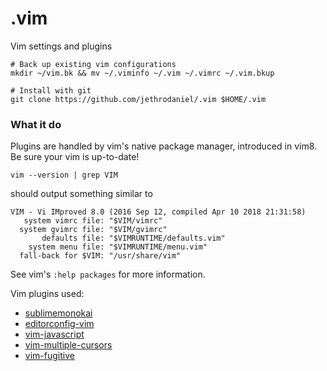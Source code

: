 # .vim

Vim settings and plugins

```
# Back up existing vim configurations
mkdir ~/vim.bk && mv ~/.viminfo ~/.vim ~/.vimrc ~/.vim.bkup

# Install with git
git clone https://github.com/jethrodaniel/.vim $HOME/.vim
```

### What it do

Plugins are handled by vim's native package manager, introduced in vim8. Be sure your vim is up-to-date!

```
vim --version | grep VIM
```

should output something similar to

```
VIM - Vi IMproved 8.0 (2016 Sep 12, compiled Apr 10 2018 21:31:58)
   system vimrc file: "$VIM/vimrc"
  system gvimrc file: "$VIM/gvimrc"
       defaults file: "$VIMRUNTIME/defaults.vim"
    system menu file: "$VIMRUNTIME/menu.vim"
  fall-back for $VIM: "/usr/share/vim"
```

See vim's `:help packages` for more information.

Vim plugins used:
* [sublimemonokai](https://github.com/ErichDonGubler/vim-sublime-monokai)
* [editorconfig-vim](https://github.com/editorconfig/editorconfig-vim)
* [vim-javascript](https://github.com/pangloss/vim-javascript)
* [vim-multiple-cursors](https://github.com/terryma/vim-multiple-cursors)
* [vim-fugitive](https://github.com/tpope/vim-fugitive)
